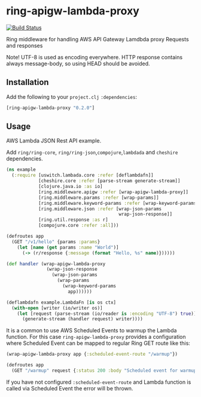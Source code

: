 # ring-apigw-lambda-proxy

[![Build Status](https://travis-ci.org/mhjort/ring-apigw-lambda-proxy.svg?branch=master)](https://travis-ci.org/mhjort/ring-apigw-lambda-proxy)

Ring middleware for handling AWS API Gateway Lamdbda proxy Requests and responses

Note! UTF-8 is used as encoding everywhere. HTTP response contains always message-body, so using HEAD should be avoided.

## Installation

Add the following to your `project.clj` `:dependencies`:

```clojure
[ring-apigw-lambda-proxy "0.2.0"]
```

## Usage

AWS Lambda JSON Rest API example.

Add `ring/ring-core`, `ring/ring-json`,`compojure`,`lambdada` and `cheshire` dependencies.

```clojure
(ns example
  (:require [uswitch.lambada.core :refer [deflambdafn]]
            [cheshire.core :refer [parse-stream generate-stream]]
            [clojure.java.io :as io]
            [ring.middleware.apigw :refer [wrap-apigw-lambda-proxy]]
            [ring.middleware.params :refer [wrap-params]]
            [ring.middleware.keyword-params :refer [wrap-keyword-params]]
            [ring.middleware.json :refer [wrap-json-params
                                          wrap-json-response]]
            [ring.util.response :as r]
            [compojure.core :refer :all]))

(defroutes app
  (GET "/v1/hello" {params :params}
    (let [name (get params :name "World")]
      (-> (r/response {:message (format "Hello, %s" name)})))))

(def handler (wrap-apigw-lambda-proxy
               (wrap-json-response
                 (wrap-json-params
                   (wrap-params
                     (wrap-keyword-params
                       app))))))

(deflambdafn example.LambdaFn [is os ctx]
  (with-open [writer (io/writer os)]
    (let [request (parse-stream (io/reader is :encoding "UTF-8") true)]
      (generate-stream (handler request) writer))))

```

It is a common to use AWS Scheduled Events to warmup the Lambda function.
For this case `ring-apigw-lambda-proxy` provides a configuration where
Scheduled Event can be mapped to regular Ring GET route like this:

```clojure
(wrap-apigw-lambda-proxy app {:scheduled-event-route "/warmup"})

(defroutes app
  (GET "/warmup" request {:status 200 :body "Scheduled event for warmup"}))

```

If you have not configured `:scheduled-event-route` and Lambda function is
called via Scheduled Event the error will be thrown.
